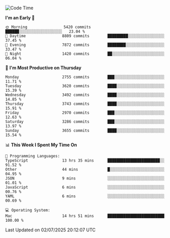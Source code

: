<!--START_SECTION:waka-->
![Code Time](http://img.shields.io/badge/Code%20Time-5%2C186%20hrs%2042%20mins-blue)

**I'm an Early 🐤** 

```text
🌞 Morning                5420 commits        ██████░░░░░░░░░░░░░░░░░░░   23.04 % 
🌆 Daytime                8809 commits        █████████░░░░░░░░░░░░░░░░   37.45 % 
🌃 Evening                7872 commits        ████████░░░░░░░░░░░░░░░░░   33.47 % 
🌙 Night                  1420 commits        ██░░░░░░░░░░░░░░░░░░░░░░░   06.04 % 
```
📅 **I'm Most Productive on Thursday** 

```text
Monday                   2755 commits        ███░░░░░░░░░░░░░░░░░░░░░░   11.71 % 
Tuesday                  3620 commits        ████░░░░░░░░░░░░░░░░░░░░░   15.39 % 
Wednesday                3492 commits        ████░░░░░░░░░░░░░░░░░░░░░   14.85 % 
Thursday                 3743 commits        ████░░░░░░░░░░░░░░░░░░░░░   15.91 % 
Friday                   2970 commits        ███░░░░░░░░░░░░░░░░░░░░░░   12.63 % 
Saturday                 3286 commits        ███░░░░░░░░░░░░░░░░░░░░░░   13.97 % 
Sunday                   3655 commits        ████░░░░░░░░░░░░░░░░░░░░░   15.54 % 
```


📊 **This Week I Spent My Time On** 

```text
💬 Programming Languages: 
TypeScript               13 hrs 35 mins      ███████████████████████░░   91.52 % 
Other                    44 mins             █░░░░░░░░░░░░░░░░░░░░░░░░   04.95 % 
JSON                     9 mins              ░░░░░░░░░░░░░░░░░░░░░░░░░   01.01 % 
JavaScript               6 mins              ░░░░░░░░░░░░░░░░░░░░░░░░░   00.76 % 
YAML                     6 mins              ░░░░░░░░░░░░░░░░░░░░░░░░░   00.69 % 

💻 Operating System: 
Mac                      14 hrs 51 mins      █████████████████████████   100.00 % 
```


 Last Updated on 02/07/2025 20:12:07 UTC
<!--END_SECTION:waka-->
